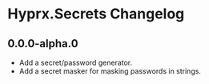 # Hyprx.Secrets Changelog

## 0.0.0-alpha.0

- Add a secret/password generator.
- Add a secret masker for masking passwords in strings.
